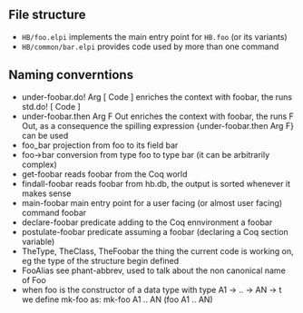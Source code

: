 ## File structure

- `HB/foo.elpi` implements the main entry point for `HB.foo` (or its variants)
- `HB/common/bar.elpi` provides code used by more than one command

## Naming converntions

- under-foobar.do! Arg [ Code ]
    enriches the context with foobar, the runs std.do! [ Code ]
- under-foobar.then Arg F Out
    enriches the context with foobar, the runs F Out, as a consequence
    the spilling expression {under-foobar.then Arg F} can be used
- foo_bar
    projection from foo to its field bar
- foo->bar
    conversion from type foo to type bar (it can be arbitrarily complex)
- get-foobar
    reads foobar from the Coq world
- findall-foobar
    reads foobar from hb.db, the output is sorted whenever it makes sense
- main-foobar
    main entry point for a user facing (or almost user facing) command foobar
- declare-foobar
    predicate adding to the Coq ennvironment a foobar
- postulate-foobar
    predicate assuming a foobar (declaring a Coq section variable)
- TheType, TheClass, TheFoobar
    the thing the current code is working on, eg the type of the structure
    begin defined
- FooAlias
    see phant-abbrev, used to talk about the non canonical name of Foo
- when foo is the constructor of a data type with type A1 -> .. -> AN -> t
    we define mk-foo as:
    mk-foo A1 .. AN (foo A1 .. AN)


